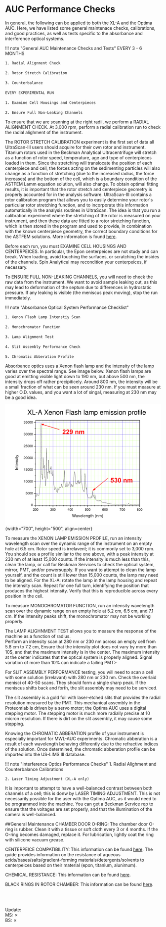 # AUC Performance Checks

In general, the following can be applied to both the XL-A and the Optima AUC.
Here, we have listed some general maintenace checks, calibrations, and good practices, 
as well as tests specific to the absorbance and interference optical systems.


!!! note "General AUC Maintenance Checks and Tests"
    EVERY 3 - 6 MONTHS
    
    1. Radial Alignment Check

    2. Rotor Stretch Calibration
    
    3. Counterbalance

    EVERY EXPERIMENTAL RUN
    
    1. Examine Cell Housings and Centerpieces

    2. Ensure Full Non-Leaking Channels

To ensure that we are scanning at the right radii, we perform a RADIAL ALIGNMENT CHECK. 
At 3,000 rpm, perform a radial calibration run to check the radial alighment of the instrument.

The ROTOR STRETCH CALIBRATION experiment is the first set of data all UltraScan-III users should acquire for their own rotor and instrument. 
Titanium rotors used in the Beckman Analytical Ultracentrifuge will stretch as a function of rotor speed, temperature, 
age and type of centerpieces loaded in them. Since the stretching will translocate the position of each centerpiece and cell, 
the forces acting on the sedimenting particles will also change as a function of stretching 
(due to the increased radius, the force increases) and the bottom of the cell,
 which is a boundary condition of the ASTFEM Lamm equation solution, will also change. 
To obtain optimal fitting results, it is important that the rotor stretch and centerpiece geometry is properly accounted 
for in the analysis software. UltraScan-III contains a rotor calibration program that allows you to easily determine your rotor's 
particular rotor stretching function, and to incorporate this information automatically in the analysis routines in UltraScan. 
The idea is that you run a calibration experiment where the stretching of the rotor is measured on your instrument, 
and then these data are fitted to a rotor stretching function, which is then stored in the program and used to provide, 
in combination with the known centerpiece geometry, the correct boundary conditions for the ASTFEM solutions. 
More information is found [here](https://ultrascan3.aucsolutions.com/rotor-calibration.php).

Before each run, you must EXAMINE CELL HOUSINGS AND CENTERPEICES. In particular, the Epon centerpeices are not study and can break. 
When loading, avoid touching the surfaces, or scratching the insides of the channels. 
Spin Analytical may recondition your centerpeices, if necessary.

To ENSURE FULL NON-LEAKING CHANNELS, you will need to check the raw data from the instrument. 
We want to avoid sample leaking out, as this may lead to deformation of the septum due to differences in hydrostatic pressure.
If any leaking is visible (the meniscus peak moving), stop the run immediately.


!!! note "Absorbance Optical System Performance Checklist"
      
    1. Xenon Flash Lamp Intenstiy Scan

    2. Monochromator Function

    3. Lamp Alignment Test

    4. Slit Assembly Performance Check

    5. Chromatic Abberation Profile 

Absorbance optics uses a Xenon flash lamp and the intensity of the lamp varies over the spectral range. See image below. 
Xenon flash lamps are good at emitting visible light down to 190 nm, but above 500 nm, the intensity drops off rather precipiticely. 
Around 800 nm, the intensity will be a small fraction of what can be seen around 230 nm.
If you must measure at higher O.D. values, and you want a lot of singal, measuring at 230 nm may be a good idea.

![](/img/emission-xenon.png){width="700", height="500", align=center}

To measure the XENON LAMP EMISSION PROFILE, run an intensity wavelength scan
over the dynamic range of the instrument on an empty hole at 6.5 cm. 
Rotor speed is irrelavent; it is commonly set to 3,000 rpm. 
You should see a profile similar to the one above, with a peak intensity at 
230 nm of at least 15,000 counts. If the intensity is much less than this, 
clean the lamp, or call for Beckman Services to check the optical system, 
mirror, PMT, and/or powersupply.
If you want to attempt to clean the lamp yourself, and the count is still lower than 15,000 counts, the lamp may need to be aligned. 
For the XL-A: rotate the lamp in the lamp housing and repeat the intensity scan. 
Repeat for one full turn, identifying the position that produces the highest intensity. 
Verify that this is reproducible across every position in the cell.

To measure MONOCHROMATOR FUNCTION, run an intensity wavelength scan over the dynamic range on an empty hole at 5.2 cm, 6.5 cm, and 7.1 cm. 
If the intensity peaks shift, the monochromator may not be working properly.

The LAMP ALIGHNMENT TEST allows you to measure the response of the machine as a function of radius.  
Perform an intensity scan at 280 nm or 230 nm across an empty cell from 5.8 cm to 7.2 cm,
Ensure that the intensity plot does not vary by more than 10$, and that the maximum intensity is in the center.
The maximum intensity at the center indicates that the optical system is properly aligned. 
Signal variation of more than 10% can indicate a failing PMT>

For SLIT ASSEMBLY PERFORMANCE testing, you will need to scan a cell with some solution (irrelavant) with 280 nm or 230 nm. 
Check the overlaid menisci of 40-50 scans. They should form a single sharp peak. 
If the meniscus shifts back and forth, the slit assembly may need to be serviced.

The slit assembly is a gold foil with laser-etched slits that provides the radial resolution measured by the PMT. 
This mechanical assembly in the Proteomlab is driven by a servo motor; the Optima AUC uses a digital stepping motor. 
The stepping motor is much more radially precise at 10 micron resolution.
If there is dirt on the slit assembly, it may cause some stepping.

Knowing the CHROMATIC ABBERATION profile of your instrument is especially important for MWL-AUC experiments.
Chromatic abberation is a result of each wavelength behaving differently due to the refractive indices of the solution.
Once determined, the chromatic abberation profile can be imported into the US-LIMS III database. 


!!! note "Interference Optics Performance Checks"
    1. Radial Alighment and Counterbalance Calibrations

    2. Laser Timing Adjustment (XL-A only)

It is important to attempt to have a well-balanced contrast between both channels of a cell; this is donw by LASER TIMING ADJUSTMENT. 
This is not necessarily possible for the user with the Optima AUC, as it would need to be programmed into the machine. 
You can get a Beckman Service rep to ensure that the voltages are set properly, and that the illumination of the camera is well-balanced.

##General Maintenance
CHAMBER DOOR O-RING: The chamber door O-ring is rubber. Clean it with a tissue or soft cloth every 3 or 4 months. If the O-ring becomes damaged, replace it. For lubrication, lightly coat the ring with silicone vacuum grease.

CENTERPEICE COMPATIBILITY: This information can be found [here](https://resources.aucsolutions.com/compatibility.php).
The guide provides information on the resistance of aqueous acids/bases/salts/gradient-forming materials/detergents/solvents 
to centerpeices based on their material (epon, titanium, alunimum).

CHEMICAL RESISTANCE: This information can be found [here](/pdffiles/ChemicalResistances.pdf).

BLACK RINGS IN ROTOR CHAMBER: This information can be found [here](/pdffiles/blackrings.pdf).


<br>
<br>
<br>
Update: 
<br>
MS: &#x2717;
<br>
BS: &#x2717;

